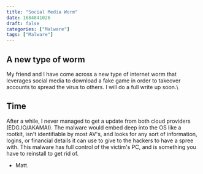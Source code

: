 ```yaml
---
title: "Social Media Worm"
date: 1684841026
draft: false
categories: ["Malware"]
tags: ["Malware"]
---
```


## A new type of worm
My friend and I have come across a new type of internet worm that leverages social media to download a fake game in order to takeover accounts to spread the virus to others. I will do a full write up soon.\

## Time
After a while, I never managed to get a update from both cloud providers (EDG.IO/AKAMAI). The malware would embed deep into the OS like a rootkit, isn't identifiable by most AV's, and looks for any sort of information, logins, or financial details it can use to give to the hackers to have a spree with. This malware has full control of the victim's PC, and is something you have to reinstall to get rid of.

- Matt.
